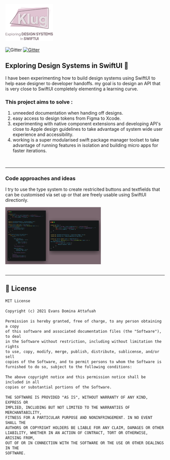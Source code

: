 <br />
<div>
<img src="Images/logo.png" alt="Logo" width="30%">
<div/>
<br/>
<div style="display:inline">
   <a>
      <img src="https://img.shields.io/badge/swift-5.5-blue.svg" alt="Gitter">
   </a>
   <a href="https://opensource.org/licenses/MIT">
      <img src="https://img.shields.io/badge/License-MIT-yellow.svg" alt="Gitter">
   </a>
  </div>

<br/>

## Exploring Design Systems in SwiftUI 🎨
<div  style="display: block;">
 <p> I have been experimenting how to build design systems using SwiftUI to help ease designer to developer handoffs. my goal is to design an API that is very close to SwiftUI completely elementing a learning curve.</p>

 ### This project aims to solve :
<ol>
<li>unneeded documentation when handing off designs.</li>
<li>easy access to design tokens from Figma to Xcode.</li>
<li>experimenting with native component extensions and developing API's close to Apple design guidelines to take advantage of system wide user experience and accessibility.</li>
<li>working is a super modularised swift package manager toolset to take advantage of running features in isolation and building micro apps for faster iterations.</li>
</ol>
</div>

<br/>    
<hr/>

<div style="display: block">
    <h3>Code approaches and ideas</h3>
    <p>
    I try to use the type system to create restricited buttons and textfields that can be customised via set up or that are freely usable using SwiftUI directionly. 
    </p>
    <img src="Images/screen.png" alt=code "image∑" width="60%">
</div>

<br/>    
<hr/>

## 🚨 License

```
MIT License

Copyright (c) 2021 Evans Domina Attafuah

Permission is hereby granted, free of charge, to any person obtaining a copy
of this software and associated documentation files (the "Software"), to deal
in the Software without restriction, including without limitation the rights
to use, copy, modify, merge, publish, distribute, sublicense, and/or sell
copies of the Software, and to permit persons to whom the Software is
furnished to do so, subject to the following conditions:

The above copyright notice and this permission notice shall be included in all
copies or substantial portions of the Software.

THE SOFTWARE IS PROVIDED "AS IS", WITHOUT WARRANTY OF ANY KIND, EXPRESS OR
IMPLIED, INCLUDING BUT NOT LIMITED TO THE WARRANTIES OF MERCHANTABILITY,
FITNESS FOR A PARTICULAR PURPOSE AND NONINFRINGEMENT. IN NO EVENT SHALL THE
AUTHORS OR COPYRIGHT HOLDERS BE LIABLE FOR ANY CLAIM, DAMAGES OR OTHER
LIABILITY, WHETHER IN AN ACTION OF CONTRACT, TORT OR OTHERWISE, ARISING FROM,
OUT OF OR IN CONNECTION WITH THE SOFTWARE OR THE USE OR OTHER DEALINGS IN THE
SOFTWARE.
```

